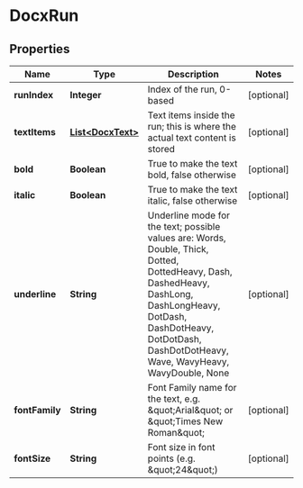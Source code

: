 
# DocxRun

## Properties
Name | Type | Description | Notes
------------ | ------------- | ------------- | -------------
**runIndex** | **Integer** | Index of the run, 0-based |  [optional]
**textItems** | [**List&lt;DocxText&gt;**](DocxText.md) | Text items inside the run; this is where the actual text content is stored |  [optional]
**bold** | **Boolean** | True to make the text bold, false otherwise |  [optional]
**italic** | **Boolean** | True to make the text italic, false otherwise |  [optional]
**underline** | **String** | Underline mode for the text; possible values are: Words, Double, Thick, Dotted, DottedHeavy, Dash, DashedHeavy, DashLong, DashLongHeavy, DotDash, DashDotHeavy, DotDotDash, DashDotDotHeavy, Wave, WavyHeavy, WavyDouble, None |  [optional]
**fontFamily** | **String** | Font Family name for the text, e.g. \&quot;Arial\&quot; or \&quot;Times New Roman\&quot; |  [optional]
**fontSize** | **String** | Font size in font points (e.g. \&quot;24\&quot;) |  [optional]



